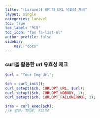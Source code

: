 ```yaml
---
title: "[Laravel] 이미지 URL 유효성 체크"
layout: single
categories: laravel
toc: true
toc_label: "목차"
toc_icon: "fas fa-list-ul"
author_profile: false
sidebar:
    nav: "docs"
---
```


### curl을 활용한 url 유효성 체크

```php
$url = "Your Img Url";

$ch = curl_init();
curl_setopt($ch, CURLOPT_URL, $url);
curl_setopt($ch, CURLOPT_NOBODY, 1);
curl_setopt($ch, CURLOPT_FAILONERROR, 1);

$res = curl_exec($ch);
//# 결과: TRUE, FALSE
```